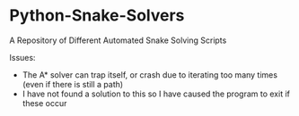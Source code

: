 # Python-Snake-Solvers
A Repository of Different Automated Snake Solving Scripts

Issues:
- The A* solver can trap itself, or crash due to iterating too many times (even if there is still a path)
 - I have not found a solution to this so I have caused the program to exit if these occur
